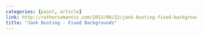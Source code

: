 ```yaml
---
categories: [paint, article]
link: http://rathersemantic.com/2013/08/22/jank-busting-fixed-backgrounds-ea/
title: "Jank Busting - Fixed Backgrounds"
---
```

